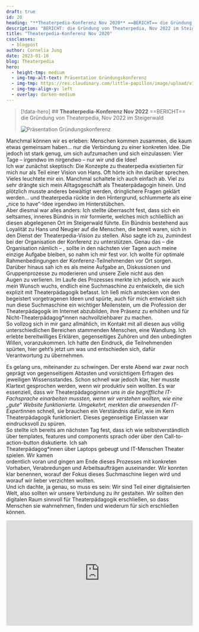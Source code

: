 ```yaml
---
draft: true
id: 20
heading: "**Theaterpedia-Konferenz Nov 2020** ==BERICHT== die Gründung von Theaterpedia, Nov 2022 im Steigerwald"
description: "BERICHT: die Gründung von Theaterpedia, Nov 2022 im Steigerwald"
title: "Theaterpedia-Konferenz Nov 2020"
cssclasses:
  - blogpost
author: Cornelia Jung
date: 2023-01-10
blog: Theaterpedia
hero:
  - height-tmp: medium
  - img-tmp-alt-text: Präsentation Gründungskonferenz
  - img-tmp: https://res.cloudinary.com/little-papillon/image/upload/v1723041787/praesentation_gruendungskonferenz_qjws7i.jpg
  - img-tmp-align-y: left
  - overlay: darken-medium
---
```

> [!data-hero] ## **Theaterpedia-Konferenz Nov 2022** ==BERICHT== die Gründung von Theaterpedia, Nov 2022 im Steigerwald
> 
> ![Präsentation Gründungskonferenz](https://res.cloudinary.com/little-papillon/image/upload/v1723041787/praesentation_gruendungskonferenz_qjws7i.jpg)

<!-- PUBLISH-FROM-HERE -->

Manchmal können wir es erleben: Menschen kommen zusammen, die kaum etwas gemeinsam haben… nur die Verbindung zu einer konkreten Idee. Die jedoch ist stark genug, um sich aufzumachen und sich einzulassen: Vier Tage – irgendwo im nirgendwo – nur wir und die Idee!  
Ich war zunächst skeptisch: Die Konzepte zu theaterpedia existierten für mich nur als Teil einer Vision von Hans. Oft hörte ich ihn darüber sprechen. Vieles leuchtete mir ein. Manchmal schaltete ich auch einfach ab. Viel zu sehr drängte sich mein Alltagsgeschäft als Theaterpädagogin hinein. Und plötzlich musste anderes bewältigt werden, dringlichere Fragen geklärt werden… und theaterpedia rückte in den Hintergrund, schlummerte als eine „nice to have“-Idee irgendwo im Hinterstübchen.  
Aber diesmal war alles anders: Ich stellte überrascht fest, dass sich ein seltsames, inneres Bündnis in mir formierte, welches mich schließlich an diesen abgelegenen Ort im Steigerwald führte. Ein Bündnis bestehend aus Loyalität zu Hans und Neugier auf die Menschen, die bereit waren, sich in den Dienst der Theaterpedia-Vision zu stellen. Also sagte ich zu, zumindest bei der Organisation der Konferenz zu unterstützen. Genau das – die Organisation nämlich – , sollte in den nächsten vier Tagen auch meine einzige Aufgabe bleiben, so nahm ich mir fest vor. Ich wollte für optimale Rahmenbedingungen der Konferenz-Teilnehmenden vor Ort sorgen. Darüber hinaus sah ich es als meine Aufgabe an, Diskussionen und Gruppenprozesse zu moderieren und unsere Ziele nicht aus den  
Augen zu verlieren. Im Laufe des Prozesses merkte ich jedoch, wie auch mein Wunsch wuchs, endlich eine Suchmaschine zu entwickeln, die sich explizit mit Theaterpädagogik befasst. Ich ließ mich anstecken von den begeistert vorgetragenen Ideen und spürte, auch für mich entwickelt sich nun diese Suchmaschine ein wichtiger Meilenstein, um die Profession der Theaterpädagogik im Internet abzubilden, ihre Präsenz zu erhöhen und für Nicht-Theaterpädagog*innen nachvollziehbarer zu machen.  
So vollzog sich in mir ganz allmählich, im Kontakt mit all diesen aus völlig unterschiedlichen Bereichen stammenden Menschen, eine Wandlung. Ich erlebte bereitwilliges Erklären, gegenseitiges Zuhören und den unbedingten Willen, voranzukommen. Ich hatte den Eindruck, die Teilnehmenden spürten, hier geht’s jetzt um was und entschieden sich, dafür Verantwortung zu übernehmen. 

Es gelang uns, miteinander zu schwingen. Der erste Abend war zwar noch geprägt von gegenseitigem Abtasten und vorsichtigem Erfragen des jeweiligen Wissensstandes. Schon schnell war jedoch klar, hier musste Klartext gesprochen werden, wenn wir produktiv sein wollten. Es war essenziell, dass wir Theaterpädagog*innen uns in die begriffliche IT-Fachsprache einarbeiten mussten, wenn wir verstehen wollten, wie eine „gute“ Website funktionierte. Umgekehrt, merkten die anwesenden IT-Expert*innen schnell, sie brauchen ein Verständnis dafür, wie im Kern Theaterpädagogik funktioniert. Dieses gegenseitige Einlassen war eindrucksvoll zu spüren.  
So stellte ich bereits am nächsten Tag fest, dass ich wie selbstverständlich über templates, features und components sprach oder über den Call-to-action-button diskutierte. Ich sah  
Theaterpädagog*innen über Laptops gebeugt und IT-Menschen Theater spielen. Wir kamen  
ordentlich voran und gingen am Ende dieses Prozesses mit konkreten Vorhaben, Verabredungen und Arbeitsaufträgen auseinander. Wir konnten klar benennen, worauf der Fokus dieses Suchmaschine liegen wird und worauf wir lieber verzichten wollten.  
Und ich dachte, ja genau, so muss es sein: Wir sind Teil einer digitalisierten Welt, also sollten wir unsere Verbindung zu ihr gestalten. Wir sollten den digitalen Raum sinnvoll für Theaterpädagogik erschließen, so dass Menschen sie wahrnehmen, finden und wiederum für sich erschließen können.

<div style="padding:56.25% 0 0 0;position:relative;"><iframe src="https://player.vimeo.com/video/879101354?h=e56b64c191&amp;badge=0&amp;autopause=0&amp;player_id=0&amp;app_id=58479" frameborder="0" allow="autoplay; fullscreen; picture-in-picture; clipboard-write" style="position:absolute;top:0;left:0;width:100%;height:100%;" title="2 Gehört werden – die Erfahrung von Selbstwirksamkeit" data-ready="true"></iframe></div>